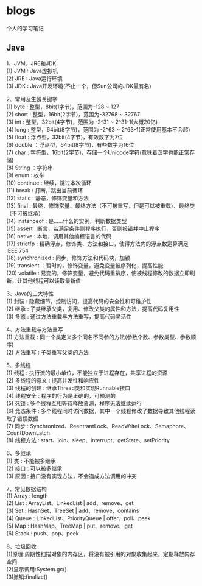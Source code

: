 # blogs  
个人的学习笔记  

## Java
1、JVM、JRE和JDK  
(1) JVM : Java虚拟机  
(2) JRE : Java运行环境  
(3) JDK : Java开发环境(不止一个，但Sun公司的JDK最有名)

2、常用及生僻关键字  
(1) byte : 整型，8bit(1字节)，范围为-128 ~ 127  
(2) short : 整型，16bit(2字节)，范围为-32768 ~ 32767  
(3) int : 整型，32bit(4字节)，范围为 -2^31 ~ 2^31-1(大概20亿)  
(4) long : 整型，64bit(8字节)，范围为 -2^63 ~ 2^63-1(正常使用基本不会超)  
(5) float : 浮点型，32bit(4字节)，有效数字为7位  
(6) double ：浮点型，64bit(8字节)，有些数字为16位  
(7) char : 字符型，16bit(2字节)，存储一个Unicode字符(意味着汉字也能正常存储)  
(8) String ：字符串  
(9) enum : 枚举  
(10) continue : 继续，跳过本次循环  
(11) break : 打断，跳出当前循环  
(12) static : 静态，修饰变量和方法  
(13) final : 最终，修饰常量、最终方法（不可被重写，但是可以被重载）、最终类（不可被继承）  
(14) instanceof : 是……什么的实例，判断数据类型  
(15) assert : 断言，若满足条件则程序执行，否则报错并中止程序  
(16) native : 本地，调用其他编程语言的代码  
(17) strictfp : 精确浮点，修饰类、方法和接口，使得方法内的浮点数运算满足 IEEE 754   
(18) synchronized : 同步，修饰方法和代码块，加锁  
(19) transient ：暂时的，修饰变量，避免变量被序列化，提高性能   
(20) volatile : 易变的，修饰变量，避免代码重排序，使被线程修改的数据立即刷新，让其他线程可以读取最新值

3、Java的三大特性  
(1) 封装 : 隐藏细节，控制访问，提高代码的安全性和可维护性  
(2) 继承 : 子类继承父类，复用、修改父类的属性和方法，提高代码复用性  
(3) 多态 : 通过方法重载与方法重写，提高代码灵活性  

4、方法重载与方法重写  
(1) 方法重载 : 同一个类定义多个同名不同参的方法(参数个数、参数类型、参数顺序)  
(2) 方法重写 : 子类重写父类的方法

5、多线程  
(1) 线程 : 执行流的最小单位，不能独立于进程存在，共享进程的资源  
(2) 多线程的意义 : 提高并发性和响应性  
(3) 线程的创建 : 继承Thread类和实现Runnable接口  
(4) 线程安全 : 程序的行为是正确的，可预测的  
(5) 死锁 : 多个线程互相等待释放资源，程序无法继续运行  
(6) 竞态条件 : 多个线程同时访问数据，其中一个线程修改了数据导致其他线程读取了错误数据  
(7) 同步 : Synchronized、ReentrantLock、ReadWriteLock、Semaphore、CountDownLatch  
(8) 线程方法 : start、join、sleep、interrupt、getState、setPriority

6、多继承  
(1) 类 : 不能被多继承  
(2) 接口 : 可以被多继承  
(3) 原因 : 接口没有实现方法，不会造成方法调用的冲突

7、常见数据结构  
(1) Array : length  
(2) List : ArrayList、LinkedList | add、remove、get  
(3) Set : HashSet、TreeSet | add、remove、contains  
(4) Queue : LinkedList、PriorityQueue | offer、poll、peek  
(5) Map : HashMap、TreeMap | put、remove、get  
(6) Stack : push、pop、peek

8、垃圾回收  
(1)原理:周期性扫描对象的内存区，将没有被引用的对象收集起来，定期释放内存空间  
(2)显示调用:System.gc()  
(3)撤销:finalize()  
